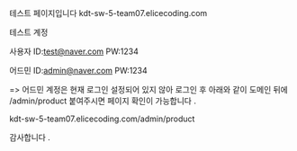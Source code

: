 테스트 페이지입니다 
kdt-sw-5-team07.elicecoding.com


테스트 계정

사용자
ID:test@naver.com
PW:1234

어드민
ID:admin@naver.com
PW:1234

=> 어드민 계정은 현재 로그인 설정되어 있지 않아 
로그인 후 아래와 같이  도메인 뒤에 /admin/product  붙여주시면 페이지 확인이 가능합니다 .

kdt-sw-5-team07.elicecoding.com/admin/product

감사합니다 .
